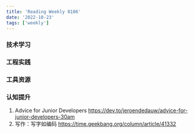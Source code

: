 ```yaml
---
title: 'Reading Weekly 0106'
date: '2022-10-23'
tags: ['weekly']
---
```


### 技术学习

### 工程实践

### 工具资源

### 认知提升

1. Advice for Junior Developers https://dev.to/jeroendedauw/advice-for-junior-developers-30am
2. 写作：写字如编码 https://time.geekbang.org/column/article/41332
